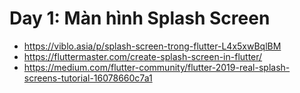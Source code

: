 # Day 1: Màn hình Splash Screen
- https://viblo.asia/p/splash-screen-trong-flutter-L4x5xwBqlBM
- https://fluttermaster.com/create-splash-screen-in-flutter/
- https://medium.com/flutter-community/flutter-2019-real-splash-screens-tutorial-16078660c7a1
